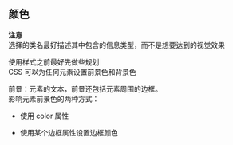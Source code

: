 ## 颜色
**注意**\
选择的类名最好描述其中包含的信息类型，而不是想要达到的视觉效果

使用样式之前最好先做些规划\
CSS 可以为任何元素设置前景色和背景色

前景：元素的文本，前景还包括元素周围的边框。\
影响元素前景色的两种方式：
- 使用 color 属性

- 使用某个边框属性设置边框颜色 
